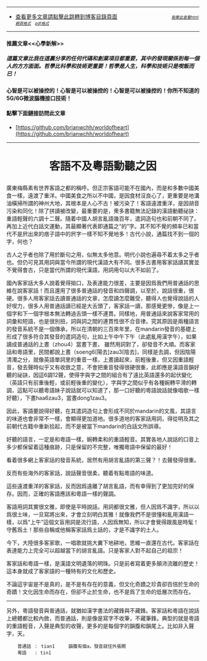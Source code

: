 ****
- [查看更多文章請點擊此跳轉到博客目錄頁面](../../tableOfContent.md) &nbsp;&nbsp; &nbsp; &nbsp; &nbsp; &nbsp; &nbsp; &nbsp; &nbsp; &nbsp; &nbsp; &nbsp; &nbsp; &nbsp; &nbsp; &nbsp; &nbsp; &nbsp; <font size=1> [*_點擊此查看html網頁格式_*](../../tableOfContent.html)&nbsp; &nbsp; [*_pdf格式_*](../../tableOfContent.md.pdf)</font>

****
#### 推薦文章<<心學新解>>

##### *_這篇文章比我在這裏分享的任何代碼和創業項目都重要，其中的發現關係到每一個人的方方面面。哲學比科學和技術更重要！哲學是人生，科學和技術只是喫飯而已！_*

#### 心智是可以被操控的！心智是可以被操控的！心智是可以被操控的！你所不知道的5G/6G微波腦機接口技術！ 

#### 點擊下面鏈接訪問此文章
- [https://github.com/brianwchh/worldofheart](https://github.com/brianwchh/worldofheart)

****

# <p align="center"> 客語不及粵語動聽之因    </p>

廣東梅縣素有世界客語之都的稱呼。但正宗客語可能不在國內，而是和多數中國美食一樣，遠渡了重洋。中國美食之所以不中國，是因食材沒良心了，更重要是地溝油橫掃所謂的神州大地，其根本是人心不古！被污染了！客語遠渡重洋，是因胡音污染和同化！除了拼讀被改變，最重要的是，衆多書籍無法記錄的漢語動聽祕訣：重語輕聲的六調十二聲。隨着中國人胡言亂語幾百年，遣詞造句也和前朝不同了。再加上近代白話文運動，其最顯著代表即通篇之“的”字。其不知不覺的頻率已和當代不是屄出來的痞子語中的屄字一樣不知不覺地多！古代小說，通篇找不到一個的字，何也？ 

古人之乎者也除了用於斷句之用，似無太多他意。明代小說也遍尋不着太多之乎者也。但仍可見其用詞與當今所謂的現代漢語大有不同。很多古書用客家話讀其實並不覺得會古，只是當代所謂的現代漢語，用詞用句以大不如前了。   

國內客家話大多人說着覺得拗口，及表達能力很差，主要是因爲我們用普通話的思維在說客家話！而且還用了很多普通話的發音和四聲調，以至於，說話很重，很硬。很多人用客家話去讀普通話的文章，怎麼讀怎麼難受，聽得人也覺得說話的人好喫力，很多人用普通話讀已經是大舌頭了，客家話一讀，那感覺更慘，像是上一個字和下一個字根本無法轉過舌頭一樣不連貫。同樣地，用普通話來說客家常用的詞彙和短語，也是很別扭，詞與詞之間的連貫性很不合音律。究其原因是兩種語言的發音系統不是一個傳承，所以在清朝的三百來年里，在mandarin發音的基礎上形成了很多符合其發音的遣詞造句，比如上午中午下午（此處亂用漢字午），如果讀成普通話的上晝（zhou4）當晝下晝， 雖然用詞對了，卻發音不大順。而客家話和粵語里，民間都說上晝（soeng6[陽去]zau3[陰去]，同樣是去調，但因陰陽清濁之分，就像英語單詞里的重音一樣，上晝讀起來，前輕後重，但又因重語輕音，發去聲時似乎又有收斂之意，不會把重音發得很硬很重，此即應是漢語音韻好聽的祕訣，因這6調12聲，使得字與字之間的組合有了遠比英語還多的起伏變化（英語只有前重後輕，或前輕後重的變化），字與字之間似乎有各種婉轉平滑的轉調，這點可以聽粵語妹子說話就可以知道了，那一口好聽的粵語說話就像唱歌一樣好聽），下晝haa6zau3，當晝dong1zau3。

因此，客語要說得好聽，在其遣詞造句上會形成不同於mandarin的文風，其語言的味道也會非常不一樣，會顯得更加道地。很多道地的客家話用詞，得從明及其之前朝代古籍中重新拾起，而不是被當下mandarin的白話文所誤導。

好聽的語言，一定是和粵語一樣，婉轉柔和的重語輕音。其實各地人說話的口音上多少都保留着這種痕跡，只是保留的不完整，唯獨粵語中保留的最好！ 

看着很多網上客家話的發音系統，居然有用胡言亂語的第三聲？！去聲發得很重。 

反而有些海外的客家話，說話聲音很柔，聽着有點粵語的味道。

這些遠渡重洋的客家話，反而因爲遠離了胡言亂語，而有幸得到了更加完好的保存。因而，正確的客語應該和粵語一樣的聲調。  

客語用詞其實很文雅，即使是平時說話，用詞都很文雅，但人因爲不識字，所以以爲很土味，一旦寫將出來，才會立刻明白其雅！就像我們不是很懂和亂用漢語一樣，以爲“上午”這個文盲用詞是流行語，人因爲無知，所以才會覺得跟風是時髦！守舊爲土！那些自稱或他稱客家話爲土話的，才是不識字的土人。

今下，大陸很多客家歌，一唱歌就挑大糞下地耕地，思維一直還在古代。客家話在表達能力上完全可以超越當下的胡言亂語。只是客家人對不起自己的祖宗！

客家話和粵語一樣，是漢語文明遺落的明珠。只是前者寫着更多顛沛流離的歷史！這本身就成了客家語的一種特有的文化和歷史。

不論這宇宙是不是真的，是不是有存在的意義，但文化奇蹟之珍貴卻百倍於生命的奇蹟！文化因生命而存在，但卻不止於生命，也不是爲了生命的低層次而存在。

------
另外，粵語發音與普通話，就猶如漢字書法的藏鋒與不藏鋒。客家話和粵語在說話上總體都比較內斂，而普通話，則是像是寫字不收筆，不藏筆鋒。典型的就是粵語的重語輕音，入聲是典型的收聲，更多的是每個字的韻腹和韻尾上。比如非入聲字，天。   
        
        普通話 ： tian1     韻腹有個a，發音就往外張開  
        粵語   : tin1      


